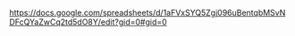 https://docs.google.com/spreadsheets/d/1aFVxSYQ5Zgj096uBentqbMSvNDFcQYaZwCq2td5dO8Y/edit?gid=0#gid=0
